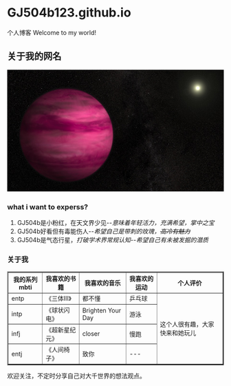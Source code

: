 # GJ504b123.github.io
个人博客
Welcome to my world!
## 关于我的网名
![GJ504b星球](https://github.com/GJ504b123/GJ504b123.github.io/blob/main/GJ504b.jpg)
### what i want to experss?

1. GJ504b是小粉红，在天文界少见--_意味着年轻活力，充满希望，掌中之宝_
2. GJ504b好看但有毒能伤人--_希望自己是带刺的玫瑰，~~高冷有魅力~~_
3. GJ504b是气态行星，_打破学术界常规认知--希望自己有未被发掘的潜质_


### 关于我
<table border="2">
    <thead>
        <tr>
        <th>我的系列mbti</th>
        <th>我喜欢的书籍</th>
        <th>我喜欢的音乐</th>
        <th>我喜欢的运动</th>
        <th>个人评价</th>
        </tr>
    </thead>
    <tbody>
        <tr>
        <td>entp</td>
        <td>《三体Ⅲ》</td>
        <td>都不懂</td>
        <td>乒乓球</td>
        <td rowspan="4">这个人很有趣，大家快来和她玩儿</td>
        </tr>
        <tr>
        <td>intp</td>
        <td>《球状闪电》</td>
        <td>Brighten Your Day</td>
        <td>游泳</td>
        </tr>
        <tr>
        <td>infj</td>
        <td>《超新星纪元》</td>
        <td>closer</td>
        <td>慢跑</td>
        </tr>
        <tr>
        <td>entj</td>
        <td>《人间椅子》</td>
        <td>致你</td>
        <td>---</td>
        </tr>
    </tbody>
</table>
欢迎关注，不定时分享自己对大千世界的想法观点。







